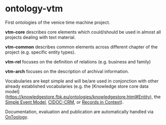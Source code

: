 # ontology-vtm

First ontologies of the venice time machine project.

**vtm-core** describes core elements which could/should be used in almost all projects dealing with text material.

**vtm-common** describes common elements across different chapter of the project (e.g. specific entity types).

**vtm-rel** focuses on the definition of relations (e.g. business and family)

**vtm-arch** focuses on the description of archival information.

Vocabularies are kept simple and will be/are used in conjonction with other already established vocabularies (e.g. the [Knowledge store core data model] (https://knowledgestore.fbk.eu/ontologies/knowledgestore.html#Entity), the [Simple Event Model](http://semanticweb.cs.vu.nl/2009/11/sem/), [CIDOC-CRM](http://www.cidoc-crm.org/html/5.0.4/cidoc-crm.html), or [Records in Context](http://www.ica.org/en/egad-ric-conceptual-model)). 

Documentation, evaluation and publication are automatically handled via [OnToology](http://ontoology.linkeddata.es/about).



